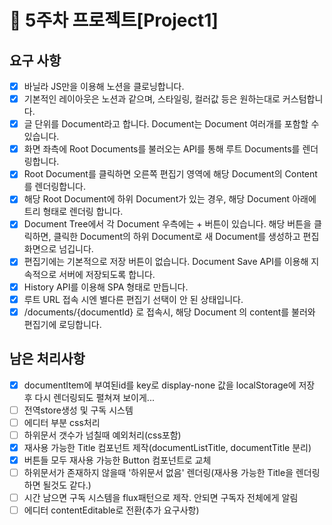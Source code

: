 # 📌 5주차 프로젝트[Project1]

## 요구 사항

- [x] 바닐라 JS만을 이용해 노션을 클로닝합니다.
- [x] 기본적인 레이아웃은 노션과 같으며, 스타일링, 컬러값 등은 원하는대로 커스텀합니다.
- [x] 글 단위를 Document라고 합니다. Document는 Document 여러개를 포함할 수 있습니다.
- [x] 화면 좌측에 Root Documents를 불러오는 API를 통해 루트 Documents를 렌더링합니다.
- [x] Root Document를 클릭하면 오른쪽 편집기 영역에 해당 Document의 Content를 렌더링합니다.
- [x] 해당 Root Document에 하위 Document가 있는 경우, 해당 Document 아래에 트리 형태로 렌더링 합니다.
- [x] Document Tree에서 각 Document 우측에는 + 버튼이 있습니다. 해당 버튼을 클릭하면, 클릭한 Document의 하위 Document로 새 Document를 생성하고 편집화면으로 넘깁니다.
- [x] 편집기에는 기본적으로 저장 버튼이 없습니다. Document Save API를 이용해 지속적으로 서버에 저장되도록 합니다.
- [x] History API를 이용해 SPA 형태로 만듭니다.
- [x] 루트 URL 접속 시엔 별다른 편집기 선택이 안 된 상태입니다.
- [x] /documents/{documentId} 로 접속시, 해당 Document 의 content를 불러와 편집기에 로딩합니다.

## 남은 처리사항

- [x] documentItem에 부여된id를 key로 display-none 값을 localStorage에 저장 후 다시 렌더링되도 펼쳐져 보이게...
- [ ] 전역store생성 및 구독 시스템
- [ ] 에디터 부분 css처리
- [ ] 하위문서 갯수가 넘칠때 예외처리(css포함)
- [x] 재사용 가능한 Title 컴포넌트 제작(documentListTitle, documentTitle 분리)
- [x] 버튼들 모두 재사용 가능한 Button 컴포넌트로 교체
- [ ] 하위문서가 존재하지 않을때 '하위문서 없음' 렌더링(재사용 가능한 Title을 렌더링하면 될것도 같다.)
- [ ] 시간 남으면 구독 시스템을 flux패턴으로 제작. 안되면 구독자 전체에게 알림
- [ ] 에디터 contentEditable로 전환(추가 요구사항)
